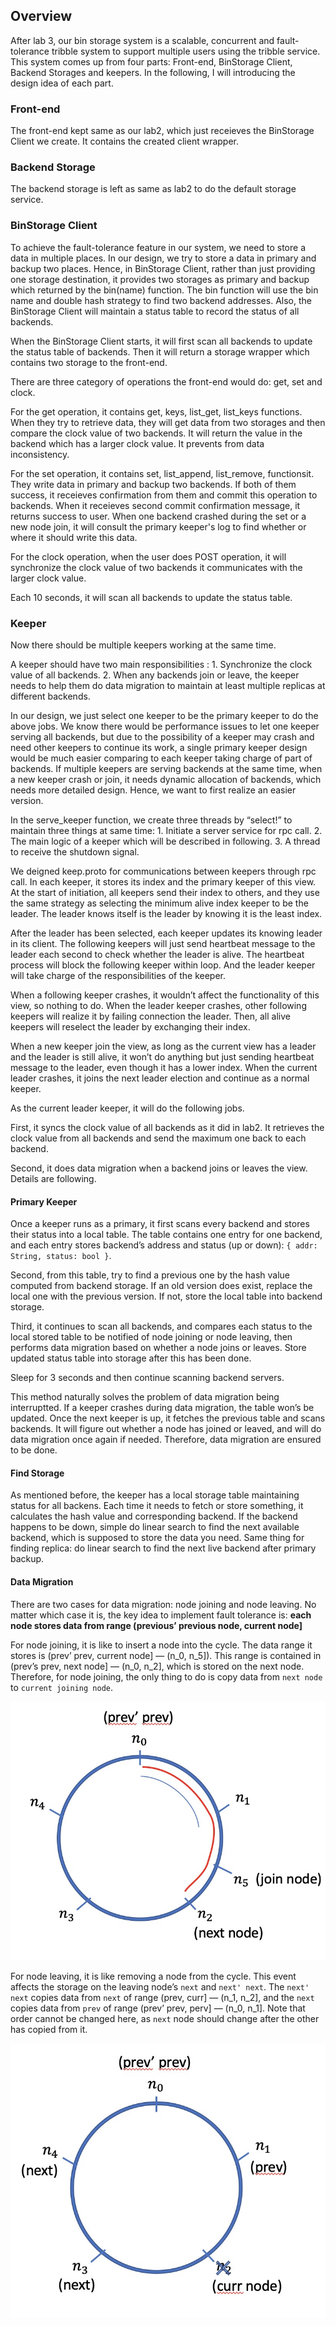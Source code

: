 ## Overview
After lab 3, our bin storage system is a scalable, concurrent and fault-tolerance tribble system to support multiple users using the tribble service. This system comes up from four parts: Front-end, BinStorage Client, Backend Storages and keepers. In the following, I will introducing the design idea of each part.

### Front-end
The front-end kept same as our lab2, which just receieves the BinStorage Client we create. It contains the created client wrapper.

### Backend Storage
The backend storage is left as same as lab2 to do the default storage service.

### BinStorage Client

To achieve the fault-tolerance feature in our system, we need to store a data in multiple places. In our design, we try to store a data in primary and backup two places. Hence, in BinStorage Client, rather than just providing one storage destination, it provides two storages as primary and backup which returned by the bin(name) function. The bin function will use the bin name and double hash strategy to find two backend addresses. Also, the BinStorage Client will maintain a status table to record the status of all backends. 

When the BinStorage Client starts, it will first scan all backends to update the status table of backends. Then it will return a storage wrapper which contains two storage to the front-end.

There are three category of operations the front-end would do: get, set and clock.

For the get operation, it contains get, keys, list_get, list_keys functions. When they try to retrieve data, they will get data from two storages and then compare the clock value of two backends. It will return the value in the backend which has a larger clock value. It prevents from data inconsistency.

For the set operation, it contains set, list_append, list_remove, functionsit. They write data in primary and backup two backends. If both of them success, it receieves confirmation from them and commit this operation to backends. When it receieves second commit confirmation message, it returns success to user. When one backend crashed during the set or a new node join, it will consult the primary keeper's log to find whether or where it should write this data. 

For the clock operation, when the user does POST operation, it will synchronize the clock value of two backends it communicates with the larger clock value. 

Each 10 seconds, it will scan all backends to update the status table. 

### Keeper

Now there should be multiple keepers working at the same time.

A keeper should have two main responsibilities : 1. Synchronize the clock value of all backends. 2. When any backends join or leave, the keeper needs to help them do data migration to maintain at least multiple replicas at different backends.

In our design, we just select one keeper to be the primary keeper to do the above jobs. We know there would be performance issues to let one keeper serving all backends, but due to the possibility of a keeper may crash and need other keepers to continue its work, a single  primary keeper design would be much easier comparing to each keeper taking charge of part of backends. If multiple keepers are serving backends at the same time, when a new keeper crash or join, it needs dynamic allocation of backends, which needs more detailed design. Hence, we want to first realize an easier version.

In the serve_keeper function, we create three threads by “select!” to maintain three things at same time: 1. Initiate a server service for rpc call. 2. The main logic of a keeper which will be described in following. 3.  A thread to receive the shutdown signal.

We deigned keep.proto for communications between keepers through rpc call. In each keeper, it stores its index and the primary keeper of  this view. At the start of initiation, all keepers send their index to others, and they use the same strategy as selecting the minimum alive index keeper to be the leader. The leader knows itself is the leader by knowing it is the least index.

After the leader has been selected, each keeper updates its knowing leader in its client. The following keepers will just send heartbeat message to the leader each second to check whether the leader is alive. The heartbeat process will block the following keeper within loop. And the leader keeper will take charge of the responsibilities of the keeper. 

When a following keeper crashes, it wouldn’t affect the functionality of this view, so nothing to do. When the leader keeper crashes, other following keepers will realize it by failing connection the leader. Then, all alive keepers will reselect the leader by exchanging their index.

When a new keeper join the view, as long as the current view has a leader and the leader is still alive, it won’t do anything but just sending heartbeat message to the leader, even though it has a lower index. When the current leader crashes, it joins the next leader election and continue as a normal keeper.

As the current leader keeper, it will do the following jobs.

First, it syncs the clock value of all backends as it did in lab2. It retrieves the clock value from all backends and send the maximum one back to each backend.

Second, it does data migration when a backend joins or leaves the view. Details are following.

#### Primary Keeper
Once a keeper runs as a primary, it first scans every backend and stores their status into a local table. The table contains one entry for one backend, and each entry stores backend’s address and status (up or down): `{ addr: String, status: bool }`.

Second, from this table, try to find a previous one by the hash value computed from backend storage. If an old version does exist, replace the local one with the previous version. If not, store the local table into backend storage.

Third, it continues to scan all backends,  and compares each status to the local stored table to be notified of node joining or node leaving, then performs data migration based on whether a node joins or leaves. Store updated status table into storage after this has been done.

Sleep for 3 seconds and then continue scanning backend servers.

This method naturally solves the problem of data migration being interruptted. If a keeper crashes during data migration, the table won’s be updated. Once the next keeper is up, it fetches the previous table and scans backends. It will figure out whether a node has joined or leaved, and will do data migration once again if needed. Therefore, data migration are ensured to be done.

#### Find Storage

As mentioned before, the keeper has a local storage table maintaining status for all backens. Each time it needs to fetch or store something, it calculates the hash value and corresponding backend. If the backend happens to be down, simple do linear search to find the next available backend, which is supposed to store the data you need. Same thing for finding replica: do linear search to find the next live backend after primary backup.


#### Data Migration

There are two cases for data migration: node joining and node leaving. No matter which case it is, the key idea to implement fault tolerance is: **each node stores data from range (previous’ previous node, current node]**

For node joining, it is like to insert a node into the cycle. The data range it stores is (prev’ prev, current node] — (n_0, n_5]). This range is contained in (prev’s prev, next node] — (n_0, n_2], which is stored on the next node. Therefore, for node joining, the only thing to do is copy data from `next node` to `current joining node`.

![Untitled](1.jpeg)

For node leaving, it is like removing a node from the cycle. This event affects the storage on the leaving node’s `next` and `next' next`. The `next' next` copies data from `next` of range (prev, curr] — (n_1, n_2], and the `next` copies data from `prev` of range (prev’ prev, perv] — (n_0, n_1]. Note that order cannot be changed here, as `next` node should change after the other has copied from it.


![Untitled](2.jpeg)


